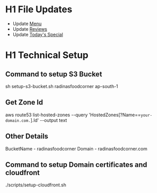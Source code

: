 # H1 File Updates

* Update [Menu](https://github.com/priyaaank/radinasfoodcorner/blob/main/src/data/menu.json)
* Update [Reviews](https://github.com/priyaaank/radinasfoodcorner/blob/main/src/data/reviews.json)
* Update [Today's Special](https://github.com/priyaaank/radinasfoodcorner/blob/main/src/data/todays-special.json)


# H1 Technical Setup

## Command to setup S3 Bucket
 sh setup-s3-bucket.sh radinasfoodcorner ap-south-1

## Get Zone Id
aws route53 list-hosted-zones --query 'HostedZones[?Name==`your-domain.com.`].Id' --output text

## Other Details
BucketName - radinasfoodcorner
Domain - radinasfoodcorner.com

## Command to setup Domain certificates and cloudfront
./scripts/setup-cloudfront.sh <S3BucketName> <Domain> <ZoneID>
